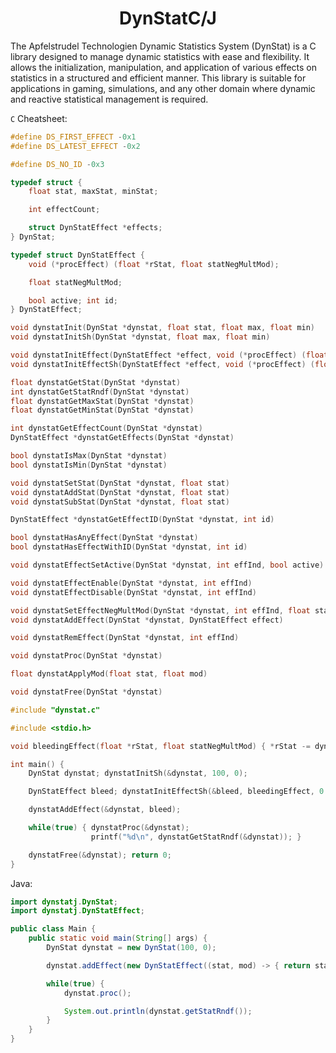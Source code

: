 <h1 align="center">DynStatC/J</h1>
The Apfelstrudel Technologien Dynamic Statistics System (DynStat) is a C library designed to manage dynamic statistics with ease and flexibility. It allows the initialization, manipulation, and application of various effects on statistics in a structured and efficient manner. This library is suitable for applications in gaming, simulations, and any other domain where dynamic and reactive statistical management is required.
<br>

```C``` Cheatsheet:
```c
#define DS_FIRST_EFFECT -0x1
#define DS_LATEST_EFFECT -0x2

#define DS_NO_ID -0x3

typedef struct {
    float stat, maxStat, minStat;

    int effectCount;

    struct DynStatEffect *effects;
} DynStat;

typedef struct DynStatEffect {
    void (*procEffect) (float *rStat, float statNegMultMod);

    float statNegMultMod;

    bool active; int id;
} DynStatEffect;

void dynstatInit(DynStat *dynstat, float stat, float max, float min)
void dynstatInitSh(DynStat *dynstat, float max, float min)

void dynstatInitEffect(DynStatEffect *effect, void (*procEffect) (float *rStat, float statNegMultMod), float statNegMultMod, bool active, int id)
void dynstatInitEffectSh(DynStatEffect *effect, void (*procEffect) (float *rStat, float statNegMultMod), float statNegMultMod)

float dynstatGetStat(DynStat *dynstat)
int dynstatGetStatRndf(DynStat *dynstat)
float dynstatGetMaxStat(DynStat *dynstat)
float dynstatGetMinStat(DynStat *dynstat)

int dynstatGetEffectCount(DynStat *dynstat)
DynStatEffect *dynstatGetEffects(DynStat *dynstat)

bool dynstatIsMax(DynStat *dynstat)
bool dynstatIsMin(DynStat *dynstat)

void dynstatSetStat(DynStat *dynstat, float stat)
void dynstatAddStat(DynStat *dynstat, float stat)
void dynstatSubStat(DynStat *dynstat, float stat)

DynStatEffect *dynstatGetEffectID(DynStat *dynstat, int id)

bool dynstatHasAnyEffect(DynStat *dynstat)
bool dynstatHasEffectWithID(DynStat *dynstat, int id)

void dynstatEffectSetActive(DynStat *dynstat, int effInd, bool active)

void dynstatEffectEnable(DynStat *dynstat, int effInd)
void dynstatEffectDisable(DynStat *dynstat, int effInd)

void dynstatSetEffectNegMultMod(DynStat *dynstat, int effInd, float statNegMultMod)
void dynstatAddEffect(DynStat *dynstat, DynStatEffect effect)

void dynstatRemEffect(DynStat *dynstat, int effInd)

void dynstatProc(DynStat *dynstat)

float dynstatApplyMod(float stat, float mod)

void dynstatFree(DynStat *dynstat)
```

```c
#include "dynstat.c"

#include <stdio.h>

void bleedingEffect(float *rStat, float statNegMultMod) { *rStat -= dynstatApplyMod(1, statNegMultMod); }

int main() {
    DynStat dynstat; dynstatInitSh(&dynstat, 100, 0);

    DynStatEffect bleed; dynstatInitEffectSh(&bleed, bleedingEffect, 0.0001f);

    dynstatAddEffect(&dynstat, bleed);

    while(true) { dynstatProc(&dynstat);
                  printf("%d\n", dynstatGetStatRndf(&dynstat)); }

    dynstatFree(&dynstat); return 0;
}
```

Java:
```java
import dynstatj.DynStat;
import dynstatj.DynStatEffect;

public class Main {
    public static void main(String[] args) {
        DynStat dynstat = new DynStat(100, 0);

        dynstat.addEffect(new DynStatEffect((stat, mod) -> { return stat - (1 * mod); }, 0.0001f));

        while(true) {
            dynstat.proc();

            System.out.println(dynstat.getStatRndf());
        }
    }
}
```
